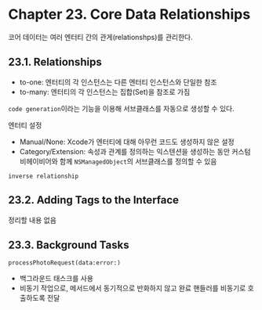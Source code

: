 # Chapter 23. Core Data Relationships

코어 데이터는 여러 엔터티 간의 관게(relationshps)를 관리한다.

## 23.1. Relationships

- to-one: 엔터티의 각 인스턴스는 다른 엔터티 인스턴스와 단일한 참조
- to-many: 엔터티의 각 인스턴스는 집합(Set)을 참조로 가짐

`code generation`이라는 기능을 이용해 서브클래스를 자동으로 생성할 수 있다.

엔터티 설정

- Manual/None: Xcode가 엔터티에 대해 아무런 코드도 생성하지 않은 설정
- Category/Extension: 속성과 관계를 정의하는 익스텐션을 생성하는 동안 커스텀 비헤이비어와 함께 `NSManagedObject`의 서브클래스를 정의할 수 있음

`inverse relationship`

## 23.2. Adding Tags to the Interface

정리할 내용 없음

## 23.3. Background Tasks

`processPhotoRequest(data:error:)`

- 백그라운드 태스크를 사용
- 비동기 작업으로, 메서드에서 동기적으로 반화하지 않고 완료 핸들러를 비동기로 호출하도록 전달

